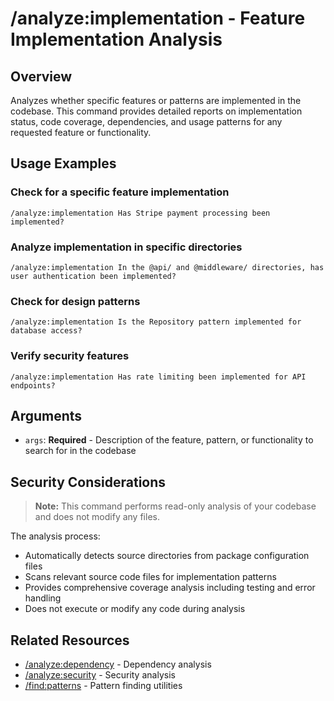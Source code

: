 # /analyze:implementation - Feature Implementation Analysis

## Overview

Analyzes whether specific features or patterns are implemented in the codebase. This command provides detailed reports on implementation status, code coverage, dependencies, and usage patterns for any requested feature or functionality.

## Usage Examples

### Check for a specific feature implementation
```qwen
/analyze:implementation Has Stripe payment processing been implemented?
```

### Analyze implementation in specific directories
```qwen
/analyze:implementation In the @api/ and @middleware/ directories, has user authentication been implemented?
```

### Check for design patterns
```qwen
/analyze:implementation Is the Repository pattern implemented for database access?
```

### Verify security features
```qwen
/analyze:implementation Has rate limiting been implemented for API endpoints?
```

## Arguments

- `args`: **Required** - Description of the feature, pattern, or functionality to search for in the codebase

## Security Considerations

> **Note:** This command performs read-only analysis of your codebase and does not modify any files.

The analysis process:
- Automatically detects source directories from package configuration files
- Scans relevant source code files for implementation patterns
- Provides comprehensive coverage analysis including testing and error handling
- Does not execute or modify any code during analysis

## Related Resources

- [/analyze:dependency](dependency.md) - Dependency analysis
- [/analyze:security](security.md) - Security analysis
- [/find:patterns](../find/patterns.md) - Pattern finding utilities